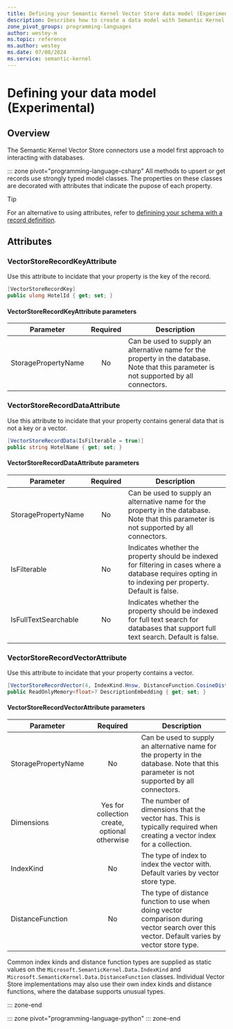 ```yaml
---
title: Defining your Semantic Kernel Vector Store data model (Experimental)
description: Describes how to create a data model with Semantic Kernel to use when writing to or reading from a Vector Store.
zone_pivot_groups: programming-languages
author: westey-m
ms.topic: reference
ms.author: westey
ms.date: 07/08/2024
ms.service: semantic-kernel
---
```

# Defining your data model (Experimental)

## Overview

The Semantic Kernel Vector Store connectors use a model first approach to interacting with databases.

::: zone pivot="programming-language-csharp"
All methods to upsert or get records use strongly typed model classes.
The properties on these classes are decorated with attributes that indicate the pupose of each property.

> [!TIP]
> For an alternative to using attributes, refer to [definining your schema with a record definition](./schema-with-record-definition.md).

## Attributes

### VectorStoreRecordKeyAttribute

Use this attribute to incidate that your property is the key of the record.

```csharp
[VectorStoreRecordKey]
public ulong HotelId { get; set; }
```

#### VectorStoreRecordKeyAttribute parameters

| Parameter                 | Required | Description                                                                                                                              |
|---------------------------|:--------:|------------------------------------------------------------------------------------------------------------------------------------------|
| StoragePropertyName       | No       | Can be used to supply an alternative name for the property in the database. Note that this parameter is not supported by all connectors. |

### VectorStoreRecordDataAttribute

Use this attribute to incidate that your property contains general data that is not a key or a vector.

```csharp
[VectorStoreRecordData(IsFilterable = true)]
public string HotelName { get; set; }
```

#### VectorStoreRecordDataAttribute parameters

| Parameter                 | Required | Description                                                                                                                              |
|---------------------------|:--------:|------------------------------------------------------------------------------------------------------------------------------------------|
| StoragePropertyName       | No       | Can be used to supply an alternative name for the property in the database. Note that this parameter is not supported by all connectors. |
| IsFilterable              | No       | Indicates whether the property should be indexed for filtering in cases where a database requires opting in to indexing per property. Default is false. |
| IsFullTextSearchable      | No       | Indicates whether the property should be indexed for full text search for databases that support full text search. Default is false.     |

### VectorStoreRecordVectorAttribute

Use this attribute to incidate that your property contains a vector.

```csharp
[VectorStoreRecordVector(4, IndexKind.Hnsw, DistanceFunction.CosineDistance)]
public ReadOnlyMemory<float>? DescriptionEmbedding { get; set; }
```

#### VectorStoreRecordVectorAttribute parameters

| Parameter                 | Required | Description                                                                                                                              |
|---------------------------|:--------:|------------------------------------------------------------------------------------------------------------------------------------------|
| StoragePropertyName       | No       | Can be used to supply an alternative name for the property in the database. Note that this parameter is not supported by all connectors. |
| Dimensions                | Yes for collection create, optional otherwise | The number of dimensions that the vector has. This is typically required when creating a vector index for a collection.                  |
| IndexKind                 | No       | The type of index to index the vector with. Default varies by vector store type.                                                         |
| DistanceFunction          | No       | The type of distance function to use when doing vector comparison during vector search over this vector. Default varies by vector store type. |

Common index kinds and distance function types are supplied as static values on the `Microsoft.SemanticKernel.Data.IndexKind` and `Microsoft.SemanticKernel.Data.DistanceFunction` classes.
Individual Vector Store implementations may also use their own index kinds and distance functions, where the database supports unusual types.

::: zone-end

::: zone pivot="programming-language-python"
::: zone-end
